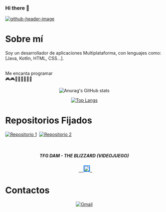 ### Hi there 👋
[![github-header-image](https://i.postimg.cc/020TvvQc/github-header-image.png)](https://postimg.cc/CzdPCWbq)

# Sobre mí

Soy un desarrollador de aplicaciones Multiplataforma, con lenguajes como: <br>
[Java, Kotlin, HTML, CSS...]. <br>                                                   

Me encanta programar <br>
🎮​🎮​👨🏻‍💻​👨🏻‍💻​

<div align="center">
  
  ![Anurag's GitHub stats](https://github-readme-stats.vercel.app/api?username=DeLaKruz&theme=catppuccin_mocha&show_icons=true)
  
  [![Top Langs](https://github-readme-stats.vercel.app/api/top-langs/?username=anuraghazra&layout=donut&theme=dark)](https://github.com/anuraghazra/github-readme-stats)

</div>

# Repositorios Fijados
[![Repositorio 1](https://img.shields.io/badge/Repositorio%201-%234AACC5?style=for-the-badge&logo=github&logoColor=white)](https://github.com/DeLaKruz/AhorcadoGrafico) 
[![Repositorio 2](https://img.shields.io/badge/Repositorio%202-%234AACC5?style=for-the-badge&logo=github&logoColor=white)](https://github.com/DeLaKruz/AmazingCardGame)

<div align="center">
  <h5>TFG DAM - THE BLIZZARD (VIDEOJUEGO)</h5>
  <a href="https://github.com/DeLaKruz/TFG-DAM-VIDEOJUEGO-THEBLIZZARD">
    <img src="https://i.postimg.cc/sfPNMBH6/LOGO.png" style="border: 2px solid #007BFF; transition: transform 0.2s;">
  </a>
</div>

# Contactos

<div align="center">

[![Gmail](https://img.shields.io/badge/Gmail-D14836?style=for-the-badge&logo=gmail&logoColor=white)](mailto:yerayg466@gmail.com)

</div>
